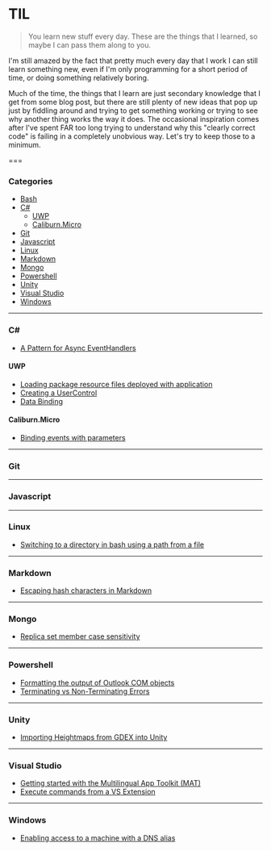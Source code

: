 # TIL

> You learn new stuff every day.  These are the things that I learned, so maybe I can pass them along to you.

I'm still amazed by the fact that pretty much every day that I work I can still learn something new, even if I'm only programming for a short period of time, or doing something relatively boring.

Much of the time, the things that I learn are just secondary knowledge that I get from some blog post, but there are still plenty of new ideas that pop up just by fiddling around and trying to get something working or trying to see why another thing works the way it does.  The occasional inspiration comes after I've spent FAR too long trying to understand why this "clearly correct code" is failing in a completely unobvious way.  Let's try to keep those to a minimum.

===

### Categories

* [Bash](bash)
* [C#](#c)
  * [UWP](#uwp)
  * [Caliburn.Micro](#caliburn.micro)
* [Git](#git)
* [Javascript](#javascript)
* [Linux](#linux)
* [Markdown](#markdown)
* [Mongo](#mongo)
* [Powershell](#powershell)
* [Unity](#unity)
* [Visual Studio](#visual-studio)
* [Windows](#windows)

---

### C\# 

- [A Pattern for Async EventHandlers](csharp/a_pattern_for_async_eventhandlers.md)

#### UWP
- [Loading package resource files deployed with application](csharp/uwp/loading_package_resource_files.md)
- [Creating a UserControl](csharp/uwp/creating_a_user_control.md)
- [Data Binding](csharpe/uwp/data_binding.md)

#### Caliburn.Micro
- [Binding events with parameters](csharp/caliburn/binding_events_with_parameters.md)

---

### Git

---

### Javascript

---

### Linux

- [Switching to a directory in bash using a path from a file](switch_to_a_directory_in_bash_using_a_path_from_a_file.md)

---

### Markdown

- [Escaping hash characters in Markdown](markdown/escaping-hash-characters-in-markdown.md)

---

### Mongo

- [Replica set member case sensitivity](mongo/replica_set_member_case_sensitivity.md)

---

### Powershell

- [Formatting the output of Outlook COM objects](powershell/formatting_the_output_of_outlook_com_objects.md)
- [Terminating vs Non-Terminating Errors](powershell/terminating_vs_nonterminating_errors.md)

---

### Unity

- [Importing Heightmaps from GDEX into Unity](unity/importing-heightmaps-from-gdex.md)

---

### Visual Studio

- [Getting started with the Multilingual App Toolkit (MAT)](vs/getting_started_with_the_multilingual_app_toolkit.md)
- [Execute commands from a VS Extension](vs/execute_commands_from_a_vs_extension.md)

---

### Windows

- [Enabling access to a machine with a DNS alias](windows/enable_access_to_a_machine_with_a_dns_alias.md)
